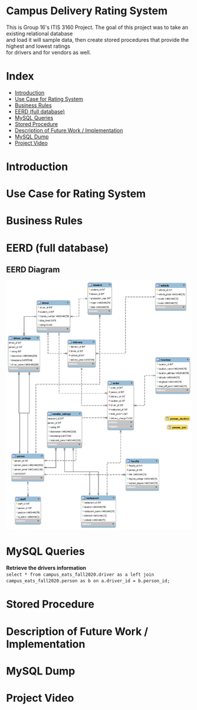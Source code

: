 # Campus Delivery Rating System  
This is Group 16's ITIS 3160 Project. The goal of this project was to take an existing relational database  
and load it will sample data, then create stored procedures that provide the highest and lowest ratings  
for drivers and for vendors as well. 

# Index
* [Introduction](#introduction)  
* [Use Case for Rating System](#2)  
* [Business Rules](#3)  
* [EERD (full database)](#4)  
* [MySQL Queries](#5)  
* [Stored Procedure](#6)  
* [Description of Future Work / Implementation](#7)  
* [MySQL Dump](#8)  
* [Project Video](#9)  

# Introduction  

# Use Case for Rating System <a name="2"></a>

# Business Rules <a name="3"></a> 

# EERD (full database) <a name="4"></a> 

## EERD Diagram
![EERD Diagram](/imgs/eerd.png)

# MySQL Queries <a name="5"></a>  
__Retrieve the drivers information__  
`select * from campus_eats_fall2020.driver as a
left join campus_eats_fall2020.person as b on a.driver_id = b.person_id;`


# Stored Procedure <a name="6"></a> 

# Description of Future Work / Implementation <a name="7"></a> 

# MySQL Dump <a name="8"></a>  

# Project Video <a name="9"></a> 